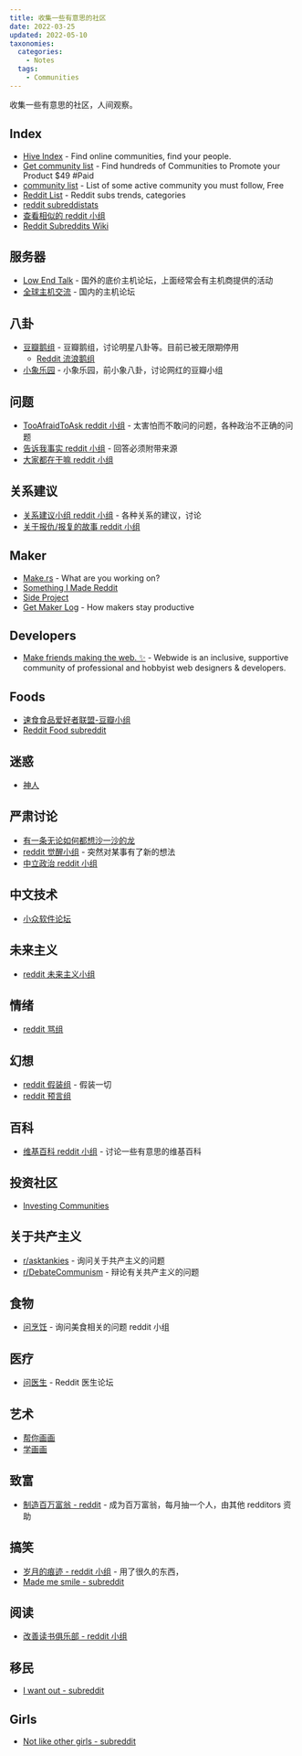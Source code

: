```yaml
---
title: 收集一些有意思的社区
date: 2022-03-25
updated: 2022-05-10
taxonomies:
  categories:
    - Notes
  tags:
    - Communities
---
```


收集一些有意思的社区，人间观察。

<!-- more -->

## Index

- [Hive Index](https://thehiveindex.com/) - Find online communities, find your people.
- [Get community list](https://getcommunitylist.com/) - Find hundreds of Communities to Promote your Product $49 #Paid
- [community list](https://www.notion.so/Community-908921f2f6584ae990bea68b048b8ea9) - List of some active community you must follow, Free
- [Reddit List](http://redditlist.com/sfw) - Reddit subs trends, categories
- [reddit subreddistats](https://subredditstats.com/)
- [查看相似的 reddit 小组](https://anvaka.github.io/redsim/)
- [Reddit Subreddits Wiki](https://www.reddit.com/r/ListOfSubreddits/wiki/listofsubreddits)

## 服务器

- [Low End Talk](https://lowendtalk.com/) - 国外的底价主机论坛，上面经常会有主机商提供的活动
- [全球主机交流](https://hostloc.com/) - 国内的主机论坛

## 八卦

- [豆瓣鹅组](https://www.douban.com/group/blabla/) - 豆瓣鹅组，讨论明星八卦等。目前已被无限期停用
  - [Reddit 流浪鹅组](https://www.reddit.com/r/DoubanGoosegroup/)
- [小象乐园](https://www.douban.com/group/613560/) - 小象乐园，前小象八卦，讨论网红的豆瓣小组

## 问题

- [TooAfraidToAsk reddit 小组](https://www.reddit.com/r/TooAfraidToAsk/) - 太害怕而不敢问的问题，各种政治不正确的问题
- [告诉我事实 reddit 小组](https://www.reddit.com/r/TellMeAFact) - 回答必须附带来源
- [大家都在干嘛 reddit 小组](https://www.reddit.com/r/OutOfTheLoop/)

## 关系建议

- [关系建议小组 reddit 小组](https://www.reddit.com/r/relationshipadvice/) - 各种关系的建议，讨论
- [关于报仇/报复的故事 reddit 小组](https://old.reddit.com/r/ProRevenge)

## Maker

- [Make.rs](https://make.rs/) - What are you working on?
- [Something I Made Reddit](https://www.reddit.com/r/somethingimade/)
- [Side Project](https://www.reddit.com/r/SideProject)
- [Get Maker Log](https://getmakerlog.com/) - How makers stay productive

## Developers

- [Make friends making the web. ✨](https://webwide.chat/) - Webwide is an inclusive, supportive community of professional and hobbyist web designers & developers.

## Foods

- [速食食品爱好者联盟-豆瓣小组](https://www.douban.com/group/682274/)
- [Reddit Food subreddit](https://www.reddit.com/r/food/)

## 迷惑

- [神人](https://www.reddit.com/r/nextfuckinglevel/)

## 严肃讨论

- [有一条无论如何都想沙一沙的龙](https://www.douban.com/group/make-it-clear/)
- [reddit 觉醒小组](https://old.reddit.com/r/awakened/) - 突然对某事有了新的想法
- [中立政治 reddit 小组](https://old.reddit.com/r/NeutralPolitics/)

## 中文技术

- [小众软件论坛](https://meta.appinn.net/)

## 未来主义

- [reddit 未来主义小组](https://old.reddit.com/r/Futurology)

## 情绪

- [reddit 骂组](https://old.reddit.com/r/rant/)

## 幻想

- [reddit 假装组](https://old.reddit.com/r/ScenesFromAHat/top/) - 假装一切
- [reddit 预言组](https://old.reddit.com/r/MarkMyWords/top/?sort=top)

## 百科

- [维基百科 reddit 小组](https://old.reddit.com/r/wikipedia/) - 讨论一些有意思的维基百科

## 投资社区

- [Investing Communities](https://thehiveindex.com/topics/investing/)

## 关于共产主义

- [r/asktankies](https://www.reddit.com/r/asktankies/) - 询问关于共产主义的问题
- [r/DebateCommunism](https://www.reddit.com/r/DebateCommunism) - 辩论有关共产主义的问题

## 食物

- [问烹饪](https://www.reddit.com/r/AskCulinary) - 询问美食相关的问题 reddit 小组

## 医疗

- [问医生](https://www.reddit.com/r/AskDocs/) - Reddit 医生论坛

## 艺术

- [帮你画画](https://www.reddit.com/r/redditgetsdrawn/)
- [学画画](https://www.reddit.com/r/ArtFundamentals/)

## 致富

- [制造百万富翁 - reddit](https://www.reddit.com/r/millionairemakers) - 成为百万富翁，每月抽一个人，由其他 redditors 资助

## 搞笑

- [岁月的痕迹 - reddit 小组](https://www.reddit.com/r/Wellworn/) - 用了很久的东西，
- [Made me smile - subreddit ](https://www.reddit.com/r/MadeMeSmile/)

## 阅读

- [改善读书俱乐部 - reddit 小组](https://www.reddit.com/r/BettermentBookClub/)

## 移民

- [I want out - subreddit](https://www.reddit.com/r/IWantOut/)

## Girls

- [Not like other girls - subreddit](https://www.reddit.com/r/notliketheothergirls/)
